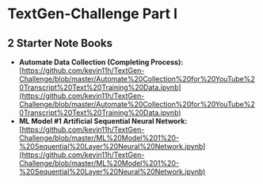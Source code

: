 # TextGen-Challenge Part I
## 2 Starter Note Books

+ **Automate Data Collection (Completing Process):** [https://github.com/kevin11h/TextGen-Challenge/blob/master/Automate%20Collection%20for%20YouTube%20Transcript%20Text%20Training%20Data.ipynb](https://github.com/kevin11h/TextGen-Challenge/blob/master/Automate%20Collection%20for%20YouTube%20Transcript%20Text%20Training%20Data.ipynb)
+ **ML Model #1 Artificial Sequential Neural Network:** [https://github.com/kevin11h/TextGen-Challenge/blob/master/ML%20Model%201%20-%20Sequential%20Layer%20Neural%20Network.ipynb](https://github.com/kevin11h/TextGen-Challenge/blob/master/ML%20Model%201%20-%20Sequential%20Layer%20Neural%20Network.ipynb)
